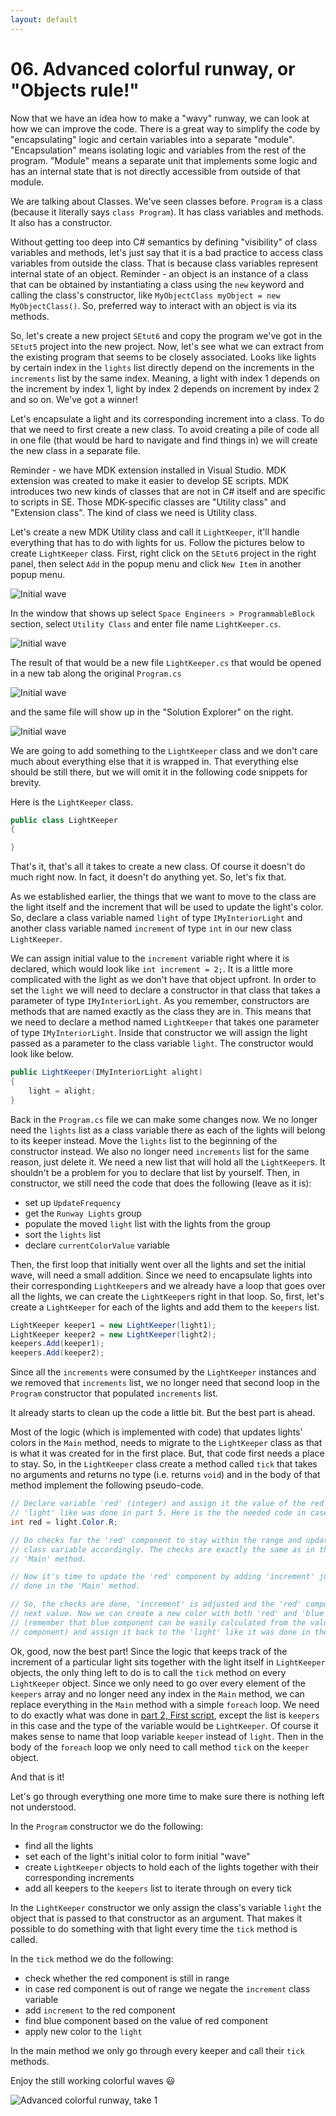 ```yaml
---
layout: default
---
```

# 06. Advanced colorful runway, or "Objects rule!"

Now that we have an idea how to make a "wavy" runway, we can look at how we can improve the code.
There is a great way to simplify the code by "encapsulating" logic and certain variables into a separate "module".
"Encapsulation" means isolating logic and variables from the rest of the program.
"Module" means a separate unit that implements some logic and has an internal state that is not directly accessible from outside of that module.

We are talking about Classes.
We've seen classes before.
`Program` is a class (because it literally says `class Program`).
It has class variables and methods.
It also has a constructor.

Without getting too deep into C# semantics by defining "visibility" of class variables and methods, let's just say that it is a bad practice to access class variables from outside the class.
That is because class variables represent internal state of an object.
Reminder - an object is an instance of a class that can be obtained by instantiating a class using the `new` keyword and calling the class's constructor, like `MyObjectClass myObject = new MyObjectClass()`.
So, preferred way to interact with an object is via its methods.

So, let's create a new project `SEtut6` and copy the program we've got in the `SEtut5` project into the new project.
Now, let's see what we can extract from the existing program that seems to be closely associated.
Looks like lights by certain index in the `lights` list directly depend on the increments in the `increments` list by the same index.
Meaning, a light with index 1 depends on the increment by index 1, light by index 2 depends on increment by index 2 and so on.
We've got a winner!

Let's encapsulate a light and its corresponding increment into a class.
To do that we need to first create a new class.
To avoid creating a pile of code all in one file (that would be hard to navigate and find things in) we will create the new class in a separate file.

Reminder - we have MDK extension installed in Visual Studio.
MDK extension was created to make it easier to develop SE scripts.
MDK introduces two new kinds of classes that are not in C# itself and are specific to scripts in SE. Those MDK-specific classes are "Utility class" and "Extension class".
The kind of class we need is Utility class.

Let's create a new MDK Utility class and call it `LightKeeper`, it'll handle everything that has to do with lights for us.
Follow the pictures below to create `LightKeeper` class.
First, right click on the `SEtut6` project in the right panel, then select `Add` in the popup menu and click `New Item` in another popup menu.

![Initial wave](assets/img/06-vs-add-class.png)

In the window that shows up select `Space Engineers > ProgrammableBlock` section, select `Utility Class` and enter file name `LightKeeper.cs`.

![Initial wave](assets/img/06-vs-select-and-name-class.png)

The result of that would be a new file `LightKeeper.cs` that would be opened in a new tab along the original `Program.cs`

![Initial wave](assets/img/06-vs-file-tabs.png)

and the same file will show up in the "Solution Explorer" on the right.

![Initial wave](assets/img/06-vs-solution-explorer-classes.png)

We are going to add something to the `LightKeeper` class and we don't care much about everything else that it is wrapped in.
That everything else should be still there, but we will omit it in the following code snippets for brevity.

Here is the `LightKeeper` class.

```csharp
public class LightKeeper
{

}
```

That's it, that's all it takes to create a new class.
Of course it doesn't do much right now. In fact, it doesn't do anything yet.
So, let's fix that.

As we established earlier, the things that we want to move to the class are the light itself and the increment that will be used to update the light's color.
So, declare a class variable named `light` of type `IMyInteriorLight` and another class variable named `increment` of type `int` in our new class `LightKeeper`.

We can assign initial value to the `increment` variable right where it is declared, which would look like `int increment = 2;`.
It is a little more complicated with the light as we don't have that object upfront.
In order to set the `light` we will need to declare a constructor in that class that takes a parameter of type `IMyInteriorLight`.
As you remember, constructors are methods that are named exactly as the class they are in.
This means that we need to declare a method named `LightKeeper` that takes one parameter of type `IMyInteriorLight`.
Inside that constructor we will assign the light passed as a parameter to the class variable `light`. The constructor would look like below.

```csharp
public LightKeeper(IMyInteriorLight alight)
{
    light = alight;
}
```

Back in the `Program.cs` file we can make some changes now.
We no longer need the `lights` list as a class variable there as each of the lights will belong to its keeper instead.
Move the `lights` list to the beginning of the constructor instead.
We also no longer need `increments` list for the same reason, just delete it.
We need a new list that will hold all the `LightKeeper`s.
It shouldn't be a problem for you to declare that list by yourself.
Then, in constructor, we still need the code that does the following (leave as it is):
- set up `UpdateFrequency`
- get the `Runway Lights` group
- populate the moved `light` list with the lights from the group
- sort the `lights` list
- declare `currentColorValue` variable

Then, the first loop that initially went over all the lights and set the initial wave, will need a small addition.
Since we need to encapsulate lights into their corresponding `LightKeeper`s and we already have a loop that goes over all the lights, we can create the `LightKeeper`s right in that loop.
So, first, let's create a `LightKeeper` for each of the lights and add them to the `keepers` list.

```csharp
LightKeeper keeper1 = new LightKeeper(light1);
LightKeeper keeper2 = new LightKeeper(light2);
keepers.Add(keeper1);
keepers.Add(keeper2);
```

Since all the `increments` were consumed by the `LightKeeper` instances and we removed that `increments` list, we no longer need that second loop in the `Program` constructor that populated `increments` list.

It already starts to clean up the code a little bit.
But the best part is ahead.

Most of the logic (which is implemented with code) that updates lights' colors in the `Main` method, needs to migrate to the `LightKeeper` class as that is what it was created for in the first place.
But, that code first needs a place to stay.
So, in the `LightKeeper` class create a method called `tick` that takes no arguments and returns no type (i.e. returns `void`) and in the body of that method implement the following pseudo-code.

```csharp
// Declare variable 'red' (integer) and assign it the value of the red component of the
// 'light' like was done in part 5. Here is the the needed code in case you forgot.
int red = light.Color.R;

// Do checks for the 'red' component to stay within the range and update the 'increment'
// class variable accordingly. The checks are exactly the same as in the loop in the
// 'Main' method.

// Now it's time to update the 'red' component by adding 'increment' just like it was
// done in the 'Main' method.

// So, the checks are done, 'increment' is adjusted and the 'red' component has its
// next value. Now we can create a new color with both 'red' and 'blue' components
// (remember that blue component can be easily calculated from the value of the 'red'
// component) and assign it back to the 'light' like it was done in the 'Main' method.
```

Ok, good, now the best part!
Since the logic that keeps track of the increment of a particular light sits together with the light itself in `LightKeeper` objects, the only thing left to do is to call the `tick` method on every `LightKeeper` object.
Since we only need to go over every element of the `keepers` array and no longer need any index in the `Main` method, we can replace everything in the `Main` method with a simple `foreach` loop. We need to do exactly what was done in [part 2, First script](02-first-script), except the list is `keepers` in this case and the type of the variable would be `LightKeeper`.
Of course it makes sense to name that loop variable `keeper` instead of `light`.
Then in the body of the `foreach` loop we only need to call method `tick` on the `keeper` object.

And that is it!

Let's go through everything one more time to make sure there is nothing left not understood.

In the `Program` constructor we do the following:
- find all the lights
- set each of the light's initial color to form initial "wave"
- create `LightKeeper` objects to hold each of the lights together with their corresponding increments
- add all keepers to the `keepers` list to iterate through on every tick

In the `LightKeeper` constructor we only assign the class's variable `light` the object that is passed to that constructor as an argument.
That makes it possible to do something with that light every time the `tick` method is called.

In the `tick` method we do the following:
- check whether the red component is still in range
- in case red component is out of range we negate the `increment` class variable
- add `increment` to the red component
- find blue component based on the value of red component
- apply new color to the `light`

In the main method we only go through every keeper and call their `tick` methods.

Enjoy the still working colorful waves 😃

![Advanced colorful runway, take 1](assets/img/05-adv-col-runway-take1.gif)
